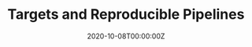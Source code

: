 ---
title: 'Targets and Reproducible Pipelines'
authors:
- Will Landau
date: '2020-10-08T00:00:00Z'

# Schedule page publish date (NOT proceeding's date).
publishDate: '20001-01-01T00:00:00Z'

# proceeding type.
# Legend: 0 = Uncategorized; 1 = Talk, 2 = Keynote, 3 = Workshop
# To add more update publications_types.toml and en.yaml
proceeding_types: ['3']

# proceeding name and optional abbreviated proceeding name.
proceeding: Presented at 2020 Conference
proceeding_short: Presented at 2020 Conference

abstract: 

tags:
- Eli Lilly
featured: false

links:
url_slides: 'https://wlandau.github.io/rpharma2020/'
url_video: ''

---